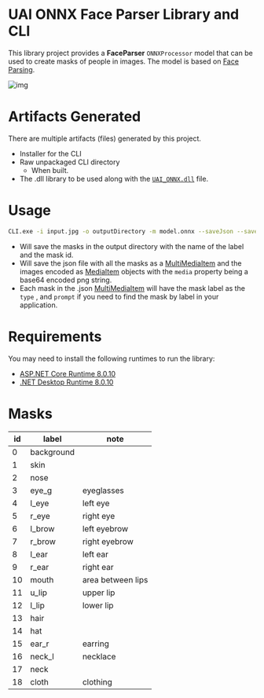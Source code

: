 # UAI ONNX Face Parser Library and CLI

This library project provides a **FaceParser** ``ONNXProcessor`` model that can be used to create masks of people in images. The model is based on [Face Parsing](https://huggingface.co/jonathandinu/face-parsing).

![img](https://raw.githubusercontent.com/vltmedia/UAI_ONNX_Module/refs/heads/master/media/demo.png?token=GHSAT0AAAAAACY2FBCLN2JN76255YQK7ZUGZZC2T3A)

# Artifacts Generated

There are multiple artifacts (files) generated by this project.

- Installer for the CLI
- Raw unpackaged CLI directory
  - When built.
- The .dll library to be used along with the [``UAI_ONNX.dll``](https://github.com/vltmedia/UAI_ONNX) file.

# Usage

```bash
CLI.exe -i input.jpg -o outputDirectory -m model.onnx --saveJson --saveMasks 
```

- Will save the masks in the output directory with the name of the label and the mask id.
- Will save the json file with all the masks as a [MultiMediaItem](https://uai.software/docs/Modules/Common/Interfaces#multimediaitem) and the images encoded as [MediaItem](https://uai.software/docs/Modules/Common/Interfaces#mediaitem) objects with the ``media`` property being a base64 encoded png string.
- Each mask in the .json [MultiMediaItem](https://uai.software/docs/Modules/Common/Interfaces#multimediaitem) will have the mask label as the ``type`` , and ``prompt`` if you need to find the mask by label in your application.

# Requirements

You may need to install the following runtimes to run the library:

- [ASP.NET Core Runtime 8.0.10](https://dotnet.microsoft.com/en-us/download/dotnet/thank-you/runtime-aspnetcore-8.0.10-windows-x64-installer)
- [.NET Desktop Runtime 8.0.10](https://dotnet.microsoft.com/en-us/download/dotnet/thank-you/runtime-desktop-8.0.10-windows-x64-installer)

# Masks

| id | label      | note              |
| -- | ---------- | ----------------- |
| 0  | background |                   |
| 1  | skin       |                   |
| 2  | nose       |                   |
| 3  | eye_g      | eyeglasses        |
| 4  | l_eye      | left eye          |
| 5  | r_eye      | right eye         |
| 6  | l_brow     | left eyebrow      |
| 7  | r_brow     | right eyebrow     |
| 8  | l_ear      | left ear          |
| 9  | r_ear      | right ear         |
| 10 | mouth      | area between lips |
| 11 | u_lip      | upper lip         |
| 12 | l_lip      | lower lip         |
| 13 | hair       |                   |
| 14 | hat        |                   |
| 15 | ear_r      | earring           |
| 16 | neck_l     | necklace          |
| 17 | neck       |                   |
| 18 | cloth      | clothing          |
